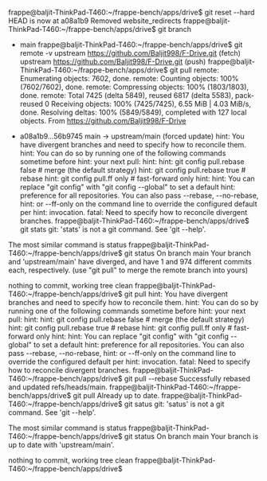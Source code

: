frappe@baljit-ThinkPad-T460:~/frappe-bench/apps/drive$ git reset --hard
HEAD is now at a08a1b9 Removed website_redirects
frappe@baljit-ThinkPad-T460:~/frappe-bench/apps/drive$ git branch
* main
frappe@baljit-ThinkPad-T460:~/frappe-bench/apps/drive$ git remote -v
upstream	https://github.com/Baljit998/F-Drive.git (fetch)
upstream	https://github.com/Baljit998/F-Drive.git (push)
frappe@baljit-ThinkPad-T460:~/frappe-bench/apps/drive$ git pull
remote: Enumerating objects: 7602, done.
remote: Counting objects: 100% (7602/7602), done.
remote: Compressing objects: 100% (1803/1803), done.
remote: Total 7425 (delta 5849), reused 6817 (delta 5583), pack-reused 0
Receiving objects: 100% (7425/7425), 6.55 MiB | 4.03 MiB/s, done.
Resolving deltas: 100% (5849/5849), completed with 127 local objects.
From https://github.com/Baljit998/F-Drive
 + a08a1b9...56b9745 main       -> upstream/main  (forced update)
hint: You have divergent branches and need to specify how to reconcile them.
hint: You can do so by running one of the following commands sometime before
hint: your next pull:
hint: 
hint:   git config pull.rebase false  # merge (the default strategy)
hint:   git config pull.rebase true   # rebase
hint:   git config pull.ff only       # fast-forward only
hint: 
hint: You can replace "git config" with "git config --global" to set a default
hint: preference for all repositories. You can also pass --rebase, --no-rebase,
hint: or --ff-only on the command line to override the configured default per
hint: invocation.
fatal: Need to specify how to reconcile divergent branches.
frappe@baljit-ThinkPad-T460:~/frappe-bench/apps/drive$ git stats
git: 'stats' is not a git command. See 'git --help'.

The most similar command is
	status
frappe@baljit-ThinkPad-T460:~/frappe-bench/apps/drive$ git status
On branch main
Your branch and 'upstream/main' have diverged,
and have 1 and 974 different commits each, respectively.
  (use "git pull" to merge the remote branch into yours)

nothing to commit, working tree clean
frappe@baljit-ThinkPad-T460:~/frappe-bench/apps/drive$ git pull
hint: You have divergent branches and need to specify how to reconcile them.
hint: You can do so by running one of the following commands sometime before
hint: your next pull:
hint: 
hint:   git config pull.rebase false  # merge (the default strategy)
hint:   git config pull.rebase true   # rebase
hint:   git config pull.ff only       # fast-forward only
hint: 
hint: You can replace "git config" with "git config --global" to set a default
hint: preference for all repositories. You can also pass --rebase, --no-rebase,
hint: or --ff-only on the command line to override the configured default per
hint: invocation.
fatal: Need to specify how to reconcile divergent branches.
frappe@baljit-ThinkPad-T460:~/frappe-bench/apps/drive$ git pull --rebase
Successfully rebased and updated refs/heads/main.
frappe@baljit-ThinkPad-T460:~/frappe-bench/apps/drive$ git pull
Already up to date.
frappe@baljit-ThinkPad-T460:~/frappe-bench/apps/drive$ git satus
git: 'satus' is not a git command. See 'git --help'.

The most similar command is
	status
frappe@baljit-ThinkPad-T460:~/frappe-bench/apps/drive$ git status
On branch main
Your branch is up to date with 'upstream/main'.

nothing to commit, working tree clean
frappe@baljit-ThinkPad-T460:~/frappe-bench/apps/drive$ 

